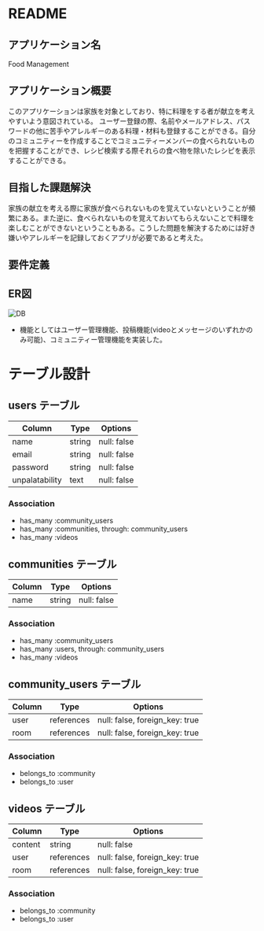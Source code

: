 # README

## アプリケーション名
Food Management

## アプリケーション概要
このアプリケーションは家族を対象としており、特に料理をする者が献立を考えやすいよう意図されている。
ユーザー登録の際、名前やメールアドレス、パスワードの他に苦手やアレルギーのある料理・材料も登録することができる。自分のコミュニティーを作成することでコミュニティーメンバーの食べられないものを把握することができ、レシピ検索する際それらの食べ物を除いたレシピを表示することができる。

## 目指した課題解決
家族の献立を考える際に家族が食べられないものを覚えていないということが頻繁にある。また逆に、食べられないものを覚えておいてもらえないことで料理を楽しむことができないということもある。こうした問題を解決するためには好き嫌いやアレルギーを記録しておくアプリが必要であると考えた。

## 要件定義


## ER図
![DB](https://user-images.githubusercontent.com/75514851/106862048-edfbc980-6709-11eb-8708-d9dd14e9a67a.png)



- 機能としてはユーザー管理機能、投稿機能(videoとメッセージのいずれかのみ可能)、コミュニティー管理機能を実装した。

# テーブル設計

## users テーブル

| Column         | Type   | Options     |
| -------------- | ------ | ----------- |
| name           | string | null: false |
| email          | string | null: false |
| password       | string | null: false |
| unpalatability | text   | null: false |

### Association

- has_many :community_users
- has_many :communities, through: community_users
- has_many :videos

## communities テーブル

| Column | Type   | Options     |
| ------ | ------ | ----------- |
| name   | string | null: false |

### Association

- has_many :community_users
- has_many :users, through: community_users
- has_many :videos

## community_users テーブル

| Column | Type       | Options                        |
| ------ | ---------- | ------------------------------ |
| user   | references | null: false, foreign_key: true |
| room   | references | null: false, foreign_key: true |

### Association

- belongs_to :community
- belongs_to :user

## videos テーブル

| Column  | Type       | Options                        |
| ------- | ---------- | ------------------------------ |
| content | string     | null: false                    |
| user    | references | null: false, foreign_key: true |
| room    | references | null: false, foreign_key: true |

### Association

- belongs_to :community
- belongs_to :user